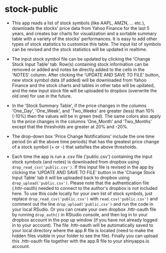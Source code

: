 # stock-public
- This app reads a list of stock symbols (like AAPL, AMZN, ... etc.), downloads the stocks' price data from Yahoo Finance for the last 5 years, and creates bar charts for visualization and a sortable summary table with a variety of the stocks' performances. It is easy to add other types of stock statistics to customize this table. The input list of symbols can be revised and the stock statistics will be updated in realtime. 

- The input stock symbol file can be updated by clicking the 'Change Stock Input Table' tab. Row(s) containing stock information can be removed or added and notes be directly added to the cells in the 'NOTES' column. After clicking the 'UPDATE AND SAVE TO FILE' button, new stock symbol data (if added) will be downloaded from Yahoo Finance and the stock charts and tables in other tabs will be updated, and the new input stock file will be uploaded to dropbox (overwrite the old one) for use in the future. 

- In the 'Stock Summary Table', if the price changes in the columns 'One_Day', 'One_Week', and 'Two_Weeks' are greater (less) than 10% (-10%) then the values will be in green (red). The same colors also apply to the price changes in the columns 'One_Month' and 'Two_Months' except that the thresholds are greater at 20% and -20%.   

- The drop-down box 'Price Change Notifications' include the one time period (in all the above time periods) that has the greatest price change of a stock symbol (+ or -) that satisfies the above thresholds.

- Each time the app is run a .csv file ('public.csv') containing the input stock symbols (and notes) is downloaded from dropbox using `drop_read_csv('public.csv')`. If this input file is revised in the app by clicking the 'UPDATE AND SAVE TO FILE' button in the 'Change Stock Input Table' tab it will be uploaded back to dropbox using `drop_upload('public.csv')`. Please note that the authentication file (.httr-oauth) needed to connect to the author's dropbox is not included here. To use this code locally for your own list of stock symbols, just replace `drop_read_csv('public.csv')` with `read.csv('public.csv')` and comment out the line `drop_upload('public.csv')` and run the code in your local RSudio. Or you can create your own dropbox .httr-oauth file by running `drop_auth()` in RStudio console, and then log in to your dropbox account in the pop up window (if you have not already logged in to your account). The file .httr-oauth will be automatically saved to your local directory where the app.R file is located (need to make the hidden files visible in your folder to see the file). Finally you can upload this .httr-oauth file together with the app.R file to your shinyapps.io account.
